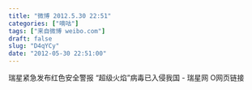 ```yaml
---
title: "微博 2012.5.30 22:51"
categories: ["嘀咕"]
tags: ["来自微博 weibo.com"]
draft: false
slug: "D4qYCy"
date: "2012-05-30 22:51:00"
---
```


<p>瑞星紧急发布红色安全警报 “超级火焰”病毒已入侵我国 - 瑞星网 O网页链接 ​​​​</p>
